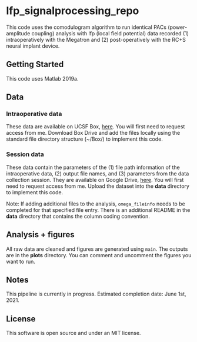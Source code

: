 # lfp_signalprocessing_repo

This code uses the comodulogram algorithm to run identical PACs (power-amplitude coupling) analysis with lfp (local field potential) data recorded (1) intraoperatively with the Megatron and (2) post-operatively with the RC+S neural implant device. 

## Getting Started

This code uses Matlab 2019a. 

## Data

### Intraoperative data
These data are available on UCSF Box, [here](https://ucsf.app.box.com/folder/110187510493?s=whlwaqa9guq6jcrz1gsbdez6ckpn0mwq). You will first need to request access from me. Download Box Drive and add the files locally using the standard file directory structure (~/Box/) to implement this code.

### Session data
These data contain the parameters of the (1) file path information of the intraoperative data, (2) output file names, and (3) parameters from the data collection session. They are available on Google Drive, [here](https://drive.google.com/drive/folders/1T3N4dQ10HVzouxdyRDZo3aWQQjGMHfQi?usp=sharing). You will first need to request access from me. Upload the dataset into the **data** directory to implement this code. 

Note: If adding additional files to the analysis, ``omega_fileinfo`` needs to be completed for that specified file entry. There is an additional README in the **data** directory that contains the column coding convention.

## Analysis + figures

All raw data are cleaned and figures are generated using ```main```. The outputs are in the **plots** directory. You can comment and uncomment the figures you want to run. 

## Notes
This pipeline is currently in progress. Estimated completion date: June 1st, 2021.

## License
This software is open source and under an MIT license. 

